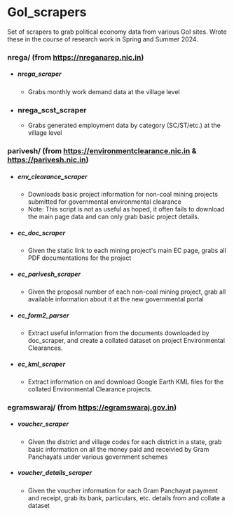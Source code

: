 # GoI_scrapers
Set of scrapers to grab political economy data from various GoI sites. Wrote these in the course of research work in Spring and Summer 2024.

### nrega/ (from https://nreganarep.nic.in)

 - ##### nrega_scraper
     - Grabs monthly work demand data at the village level

 - ### nrega_scst_scraper
     - Grabs generated employment data by category (SC/ST/etc.) at the village level

### parivesh/ (from https://environmentclearance.nic.in & https://parivesh.nic.in)

 - ##### env_clearance_scraper
     - Downloads basic project information for non-coal mining projects submitted for governmental environmental clearance
     - Note: This script is not as useful as hoped, it often fails to download the main page data and can only grab basic project details.

 - ##### ec_doc_scraper
     - Given the static link to each mining project's main EC page, grabs all PDF documentations for the project

 - ##### ec_parivesh_scraper
     - Given the proposal number of each non-coal mining project, grab all available information about it at the new governmental portal

 - ##### ec_form2_parser
     - Extract useful information from the documents downloaded by doc_scraper, and create a collated dataset on project Environmental Clearances.

 - ##### ec_kml_scraper
     - Extract information on and download Google Earth KML files for the collated Environmental Clearance projects.

### egramswaraj/ (from https://egramswaraj.gov.in)

 - ##### voucher_scraper
     - Given the district and village codes for each district in a state, grab basic information on all the money paid and receivied by Gram Panchayats under various government schemes

 - ##### voucher_details_scraper
     - Given the voucher information for each Gram Panchayat payment and receipt, grab its bank, particulars, etc. details from and collate a dataset
